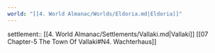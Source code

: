 ```yaml
---
world: "[[4. World Almanac/Worlds/Eldoria.md|Eldoria]]"
---
```

settlement:: [[4. World Almanac/Settlements/Vallaki.md|Vallaki]]
[[07 Chapter-5 The Town Of Vallaki#N4. Wachterhaus]]